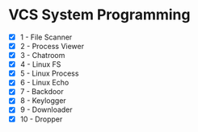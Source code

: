 # VCS System Programming

- [X] 1 - File Scanner
- [X] 2 - Process Viewer
- [X] 3 - Chatroom
- [X] 4 - Linux FS
- [X] 5 - Linux Process
- [X] 6 - Linux Echo
- [X] 7 - Backdoor
- [X] 8 - Keylogger
- [X] 9 - Downloader
- [X] 10 - Dropper

